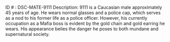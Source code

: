 ID # : DSC-MATE-9111
Description: 9111 is a Caucasian male approximately 45 years of age. He wears normal glasses and a police cap, which serves as a nod to his former life as a police officer. However, his currently occupation as a Mafia boss is evident by the gold chain and gold earring he wears. His appearance belies the danger he poses to both mundane and supernatural society.